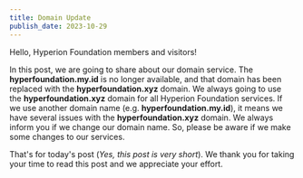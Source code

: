 ```yaml
---
title: Domain Update
publish_date: 2023-10-29
---
```


Hello, Hyperion Foundation members and visitors!

In this post, we are going to share about our domain service. The **hyperfoundation.my.id** is no longer available, and that domain has been replaced with the **hyperfoundation.xyz** domain. We always going to use the **hyperfoundation.xyz** domain for all Hyperion Foundation services. If we use another domain name (e.g. **hyperfoundation.my.id**), it means we have several issues with the **hyperfoundation.xyz** domain. We always inform you if we change our domain name. So, please be aware if we make some changes to our services.

That's for today's post (*Yes, this post is very short*). We thank you for taking your time to read this post and we appreciate your effort.
